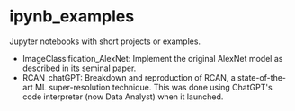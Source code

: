 # ipynb_examples
Jupyter notebooks with short projects or examples.
- ImageClassification_AlexNet: Implement the original AlexNet model as described in its seminal paper.
- RCAN_chatGPT: Breakdown and reproduction of RCAN, a state-of-the-art ML super-resolution technique. This was done using ChatGPT's code interpreter (now Data Analyst) when it launched.

